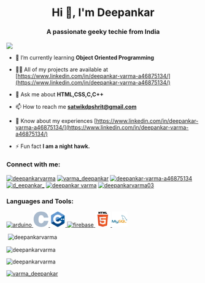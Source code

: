 <h1 align="center">Hi 👋, I'm Deepankar</h1>
<h3 align="center">A passionate geeky techie from India</h3>

<img  align="center" src="https://lh3.googleusercontent.com/SJ7H-cPtBSrakOydD1IoHydDRMSnc14lWIXzRfIZLvNVCveUOc5wJNZILwLrxJF_tuboSTITJVDmJFPQpH266IzUqwPj5p4ZvBydEwNHreozDJRRtQMxeF4DrkMaP1Br2XGrN7DJUce8uXnFSFTMDH-GDPj8-ciAJNnrTxKryn0MaWXFbWs4nk-8P7Rr0taKbY-VHnqj84EXgib7CvE8kokE9AFXnFc_4FozIVCajGZCaav8LGGeTlmkh24ykczAy4m6lOCrF7BSn762t-rFXmXln57Uiwmnj53I9tsNrgQKID3KIM__FEPWhbUy9-QoPOIiRHESU-wCpC5CFf6rM6UOwlr5FXrWBBNbyfobx6aD08hCh_6IUJ8-apzCZiSddsNGcg4Q1X-rbRCc3fIRywtFbZlgaCQgDLfDW0dwntPsCT4sq-8C_VVMPlcdMTGhFztBYHxHOfx9IX-_MLi6US6U7QxRN7nWoUzKLwqFMcYba7Yn7O0xoNvDv52G61QzdgauvvKrxYlXobpgow5MAnCWWv9CF3r0hcIJ-l_q6r593nQFnk90fr6yN2oZtwQF9Q0GPv44MSCnl_pai8_MmHkT0f1egash3BlJNOeKR0Dw7gDrWH3cUbvp4wjfzBW-N73g7OSx9495lMNtnJTZEy56S8KUnSRQOhWye-VFlUFSiSt3y7vnK9SPllPL2dE_QqMiys44gt-GNhd5I3mEbSc=w1568-h948-no?authuser=0">

- 🌱 I’m currently learning  **Object Oriented Programming**

- 👨‍💻 All of my projects are available at [https://www.linkedin.com/in/deepankar-varma-a46875134/](https://www.linkedin.com/in/deepankar-varma-a46875134/)

- 💬 Ask me about **HTML,CSS,C,C++**

- 📫 How to reach me **satwikdpshrit@gmail.com**

- 📄 Know about my experiences [https://www.linkedin.com/in/deepankar-varma-a46875134/](https://www.linkedin.com/in/deepankar-varma-a46875134/)

- ⚡ Fun fact **I am a night hawk.**

<h3 align="left">Connect with me:</h3>
<p align="left">
<a href="https://dev.to/deepankarvarma" target="blank"><img align="center" src="https://cdn1.iconfinder.com/data/icons/logos-and-brands-3/512/84_Dev_logo_logos-512.png" alt="deepankarvarma" height="30" width="30" /></a>
<a href="https://twitter.com/varma_deepankar" target="blank"><img align="center" src="https://www.lter-europe.net/document-archive/image-gallery/albums/logos/TwitterLogo_55acee.png/image" alt="varma_deepankar" height="40" width="40"  /></a>
<a href="https://linkedin.com/in/deepankar-varma-a46875134" target="blank"><img align="center" src="https://www.flaticon.com/svg/vstatic/svg/174/174857.svg?token=exp=1619026364~hmac=d71c880ca698a52d58438cfee3357993" alt="deepankar-varma-a46875134" height="30" width="40" /></a>
<a href="https://instagram.com/d_eepankar_" target="blank"><img align="center" src="https://cdn2.iconfinder.com/data/icons/social-media-2285/512/1_Instagram_colored_svg_1-512.png" alt="d_eepankar_" height="30" width="30" /></a>
<a href="https://www.youtube.com/channel/UCRvY6kElW8uHW1iupWuoqEA" target="blank"><img align="center" src="https://i.pinimg.com/originals/7d/c9/93/7dc993c70d4adba215b87cafdc59d82d.png" alt="deepankar varma" height="40" width="40" /></a>
<a href="https://www.hackerrank.com/deepankarvarma3" target="blank"><img align="center" src="https://upload.wikimedia.org/wikipedia/commons/4/40/HackerRank_Icon-1000px.png" alt="deepankarvarma03" height="40" width="40" /></a>
</p>

<h3 align="left">Languages and Tools:</h3>
<p align="left"> <a href="https://www.arduino.cc/" target="_blank"> <img src="https://cdn.worldvectorlogo.com/logos/arduino-1.svg" alt="arduino" width="40" height="40"/> </a> <a href="https://www.cprogramming.com/" target="_blank"> <img src="https://raw.githubusercontent.com/devicons/devicon/master/icons/c/c-original.svg" alt="c" width="40" height="40"/> </a> <a href="https://www.w3schools.com/cpp/" target="_blank"> <img src="https://raw.githubusercontent.com/devicons/devicon/master/icons/cplusplus/cplusplus-original.svg" alt="cplusplus" width="40" height="40"/> </a> <a href="https://firebase.google.com/" target="_blank"> <img src="https://www.vectorlogo.zone/logos/firebase/firebase-icon.svg" alt="firebase" width="40" height="40"/> </a> <a href="https://www.w3.org/html/" target="_blank"> <img src="https://raw.githubusercontent.com/devicons/devicon/master/icons/html5/html5-original-wordmark.svg" alt="html5" width="40" height="40"/> </a> <a href="https://www.mysql.com/" target="_blank"> <img src="https://raw.githubusercontent.com/devicons/devicon/master/icons/mysql/mysql-original-wordmark.svg" alt="mysql" width="40" height="40"/> </a> </p>



<p>&nbsp;<img align="center" src="https://github-readme-stats.vercel.app/api?username=deepankarvarma&show_icons=true&locale=en" alt="deepankarvarma" /></p>

<p><img align="center" src="https://github-readme-streak-stats.herokuapp.com/?user=deepankarvarma&" alt="deepankarvarma" /></p>
<p align="left"> <img src="https://komarev.com/ghpvc/?username=deepankarvarma&label=Profile%20views&color=0e75b6&style=flat" alt="deepankarvarma" /> </p>

<p align="left"> <a href="https://twitter.com/varma_deepankar" target="blank"><img src="https://img.shields.io/twitter/follow/varma_deepankar?logo=twitter&style=for-the-badge" alt="varma_deepankar" /></a> </p>
